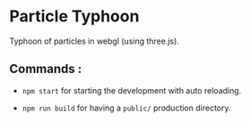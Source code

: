 # Particle Typhoon

Typhoon of particles in webgl (using three.js).

## Commands :

- `npm start` for starting the development with auto reloading.

- `npm run build` for having a `public/` production directory.

